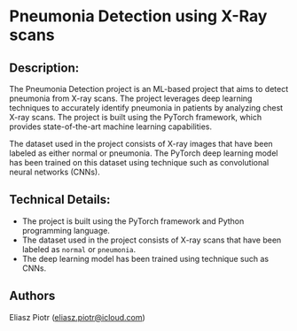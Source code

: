 # Pneumonia Detection using X-Ray scans

## Description:

The Pneumonia Detection project is an ML-based project that aims to detect pneumonia from X-ray scans. The project leverages deep learning techniques to accurately identify pneumonia in patients by analyzing chest X-ray scans. The project is built using the PyTorch framework, which provides state-of-the-art machine learning capabilities.

The dataset used in the project consists of X-ray images that have been labeled as either normal or pneumonia. The PyTorch deep learning model has been trained on this dataset using technique such as convolutional neural networks (CNNs).

## Technical Details:

* The project is built using the PyTorch framework and Python programming language.
* The dataset used in the project consists of X-ray scans that have been labeled as `normal` or `pneumonia`.
* The deep learning model has been trained using technique such as CNNs.

## Authors
Eliasz Piotr (eliasz.piotr@icloud.com)
